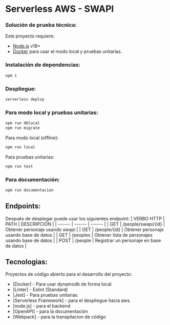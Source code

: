 # Serverless AWS -  SWAPI
### Solución de prueba técnica:

Este proyecto requiere:
- [Node.js](https://nodejs.org/) v18+
- [Docker](https://www.docker.com/products/docker-desktop) para usar el modo local y pruebas unitarias.

### Instalación de dependencias:
```sh
npm i
```
### Despliegue:
```sh
serverless deploy
```
### Para modo local y pruebas unitarias:
```sh
npm run dblocal
npm run migrate 
```
Para modo local (offline):
```sh
npm run local
```
Para pruebas unitarias:
```sh
npm run test
```
### Para documentación:
```sh
npm run documentacion
```


## Endpoints:
Después de desplegar puede usar los siguientes endpoint:
| VERBO HTTP | PATH | DESCRIPCIÓN |
| ------ | ------ | ------ |
| GET | /people/swapi/{id} | Obtener personaje usando swapi |
| GET | /people/{id} | Obtener personaje usando base de datos |
| GET | /peoples | Obtener lista de personajes usando base de datos |
| POST | /people | Registrar un personaje en base de datos |


## Tecnologias:
Proyectos de código abierto para el desarrollo del proyecto:

- [Docker] - Para usar dynamodb de forma local
- [Linter] - Eslint (Standard)
- [Jest] - Para pruebas unitarias.
- [Serverless Framework] - para el despliegue hacia aws.
- [node.js] - para el backend
- [OpenAPI] - para la documentación
- [Webpack] - para la transpilacion de código
